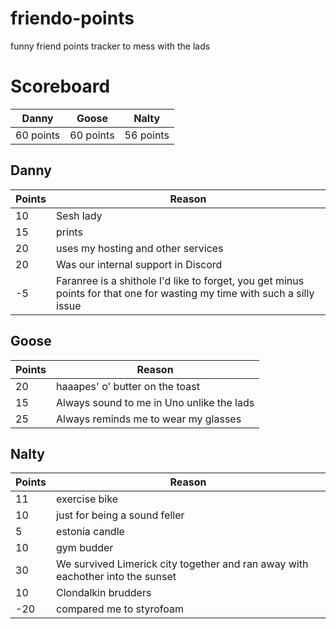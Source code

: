 # friendo-points
funny friend points tracker to mess with the lads

# Scoreboard
| Danny | Goose | Nalty |
|---|---|---|
| 60 points | 60 points | 56 points |

## Danny
| Points | Reason |
|---|---|
| 10 | Sesh lady |
| 15 | prints |
| 20 | uses my hosting and other services |
| 20 | Was our internal support in Discord |
| -5 | Faranree is a shithole I'd like to forget, you get minus points for that one for wasting my time with such a silly issue |

## Goose
| Points | Reason |
|---|---|
| 20 | haaapes' o' butter on the toast |
| 15 | Always sound to me in Uno unlike the lads |
| 25 | Always reminds me to wear my glasses |

## Nalty
| Points | Reason |
|---|---|
| 11 | exercise bike |
| 10 | just for being a sound feller |
| 5 | estonia candle |
| 10 | gym budder |
| 30 | We survived Limerick city together and ran away with eachother into the sunset |
| 10 | Clondalkin brudders |
| -20 | compared me to styrofoam |
